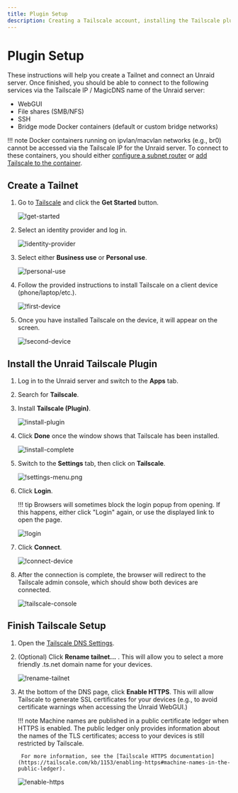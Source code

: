 ```yaml
---
title: Plugin Setup
description: Creating a Tailscale account, installing the Tailscale plugin, and connecting your device(s).
---
```


# Plugin Setup

These instructions will help you create a Tailnet and connect an Unraid server. Once finished, you should be able to
connect to the following services via the Tailscale IP / MagicDNS name of the Unraid server:

- WebGUI
- File shares (SMB/NFS)
- SSH
- Bridge mode Docker containers (default or custom bridge networks)

!!! note
    Docker containers running on ipvlan/macvlan networks (e.g., br0) cannot be accessed via the Tailscale IP for the
    Unraid server. To connect to these containers, you should either [configure a subnet router](advanced.md) or
    [add Tailscale to the container](docker-options.md).

## Create a Tailnet

1. Go to [Tailscale](https://www.tailscale.com) and click the **Get Started** button.

    ![!get-started](assets/get-started.png)

2. Select an identity provider and log in.

    ![!identity-provider](assets/identity-provider.png)

3. Select either **Business use** or **Personal use**.

    ![!personal-use](assets/personal-use.png)

4. Follow the provided instructions to install Tailscale on a client device (phone/laptop/etc.).

    ![!first-device](assets/first-device.png)

5. Once you have installed Tailscale on the device, it will appear on the screen.

    ![!second-device](assets/second-device.png)

## Install the Unraid Tailscale Plugin

1. Log in to the Unraid server and switch to the **Apps** tab.
2. Search for **Tailscale**.
3. Install **Tailscale (Plugin)**.

    ![!install-plugin](assets/install-plugin.png)

4. Click **Done** once the window shows that Tailscale has been installed.

    ![!install-complete](assets/install-complete.png)

5. Switch to the **Settings** tab, then click on **Tailscale**.

    ![!settings-menu.png](assets/settings-menu.png)

6. Click **Login**.

    !!! tip
        Browsers will sometimes block the login popup from opening. If this happens, either click "Login" again, or use the displayed link to open the page.

    ![!login](assets/login.png)

7. Click **Connect**.

    ![!connect-device](assets/connect-device.png)

8. After the connection is complete, the browser will redirect to the Tailscale admin console, which should show both
    devices are connected.

    ![!tailscale-console](assets/tailscale-console.png)

## Finish Tailscale Setup

1. Open the [Tailscale DNS Settings](https://login.tailscale.com/admin/dns).

2. (Optional) Click **Rename tailnet...** . This will allow you to select a more friendly .ts.net domain name for your
    devices.

    ![!rename-tailnet](assets/rename-tailnet.png)

3. At the bottom of the DNS page, click **Enable HTTPS**. This will allow Tailscale to generate SSL certificates for
    your devices (e.g., to avoid certificate warnings when accessing the Unraid WebGUI.)

    !!! note
        Machine names are published in a public certificate ledger when HTTPS is enabled. The public ledger only provides
        information about the names of the TLS certificates; access to your devices is still restricted by Tailscale.

        For more information, see the [Tailscale HTTPS documentation](https://tailscale.com/kb/1153/enabling-https#machine-names-in-the-public-ledger).

    ![!enable-https](assets/enable-https.png)
